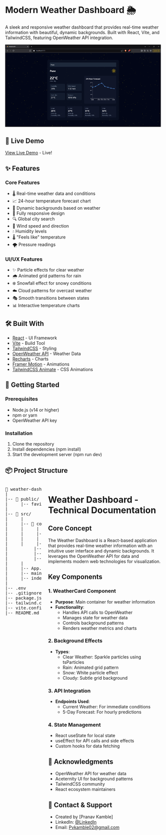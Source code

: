 # Modern Weather Dashboard 🌦️

A sleek and responsive weather dashboard that provides real-time weather information with beautiful, dynamic backgrounds. Built with React, Vite, and TailwindCSS, featuring OpenWeather API integration.

![Weather Dashboard Demo](image.png)

## 🎯 Live Demo

[View Live Demo](https://weather-real-time-ochre.vercel.app/) - Live!

## ✨ Features

### Core Features
- 🌡️ Real-time weather data and conditions
- 📈 24-hour temperature forecast chart
- 🎨 Dynamic backgrounds based on weather
- 📱 Fully responsive design
- 🔍 Global city search
- 💨 Wind speed and direction
- 💧 Humidity levels
- 🌡️ "Feels like" temperature
- 🌪️ Pressure readings
  
### UI/UX Features
- ✨ Particle effects for clear weather
- 🌧️ Animated grid patterns for rain
- ❄️ Snowfall effect for snowy conditions
- ☁️ Cloud patterns for overcast weather
- 🎭 Smooth transitions between states
- 📊 Interactive temperature charts

## 🛠️ Built With
- [React](https://reactjs.org/) - UI Framework
- [Vite](https://vitejs.dev/) - Build Tool
- [TailwindCSS](https://tailwindcss.com/) - Styling
- [OpenWeather API](https://openweathermap.org/api) - Weather Data
- [Recharts](https://recharts.org/) - Charts
- [Framer Motion](https://www.framer.com/motion/) - Animations
- [TailwindCSS Animate](https://github.com/jamiebuilds/tailwindcss-animate) - CSS Animations

## 🚀 Getting Started

### Prerequisites

- Node.js (v14 or higher)
- npm or yarn
- OpenWeather API key

### Installation

1. Clone the repository
2. Install dependencies (npm install)
3. Start the development server (npm run dev)
   
## 📦 Project Structure
<div style="display: flex; justify-content: space-between; gap: 20px;">

<pre>
📁 weather-dashboard/           # Root directory
|
|-- 📁 public/                  # Static files directory
|     |-- favicon.jpeg          # Website favicon
|
|-- 📁 src/                      # Source code directory
|     |
|     |-- 📁 components/ # React components
|     |     |
|     |     |-- WeatherCard.jsx           # Main weather component
|     |     |
|     |     |-- 📁 ui/   # UI components directory
|          |-- grid-pattern.jsx           # Grid pattern effect
|          |-- grid-background.jsx        # Background grid
|          |-- sparkles.jsx               # Sparkle effects
|     |
|     |-- App.jsx        # Root React component
|     |-- main.jsx       # Entry point
|     |-- index.css      # Global styles
|
|-- .env                 # Environment variables
|-- .gitignore           # Git ignore rules
|-- package.json         # Project dependencies
|-- tailwind.config.js   # Tailwind configuration
|-- vite.config.js       # Vite configuration
|-- README.md            # Project documentation
</pre>

<div>
  
# Weather Dashboard - Technical Documentation
## Core Concept
The Weather Dashboard is a React-based application that provides real-time weather information with an intuitive user interface and dynamic backgrounds. It leverages the OpenWeather API for data and implements modern web technologies for visualization.

## Key Components

### 1. WeatherCard Component
- **Purpose**: Main container for weather information
- **Functionality**:
  - Handles API calls to OpenWeather
  - Manages state for weather data
  - Controls background patterns
  - Renders weather metrics and charts

### 2. Background Effects
- **Types**:
  - Clear Weather: Sparkle particles using tsParticles
  - Rain: Animated grid pattern
  - Snow: White particle effect
  - Cloudy: Subtle grid background

### 3. API Integration
- **Endpoints Used**:
  - Current Weather: For immediate conditions
  - 5-Day Forecast: For hourly predictions

### 4. State Management
- React useState for local state
- useEffect for API calls and side effects
- Custom hooks for data fetching
  
## 👏 Acknowledgments

- OpenWeather API for weather data
- Aceternity UI for background patterns
- TailwindCSS community
- React ecosystem maintainers

## 📧 Contact & Support

- Created by [Pranav Kamble]
- LinkedIn: [@LinkedIn](https://www.linkedin.com/in/pranav-kamble-a92a99204)
- Email: Pvkamble02@gmail.com

